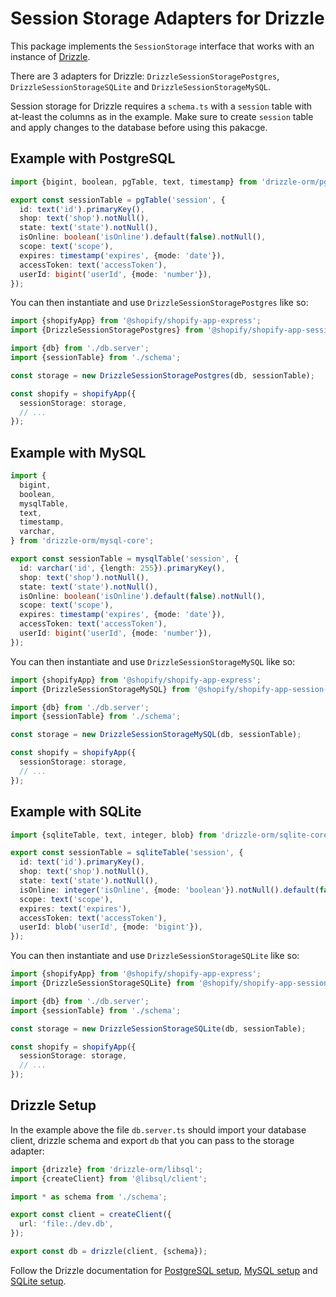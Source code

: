 # Session Storage Adapters for Drizzle

This package implements the `SessionStorage` interface that works with an instance of [Drizzle](https://orm.drizzle.team).

There are 3 adapters for Drizzle: `DrizzleSessionStoragePostgres`, `DrizzleSessionStorageSQLite` and `DrizzleSessionStorageMySQL`.

Session storage for Drizzle requires a `schema.ts` with a `session` table with at-least the columns as in the example. Make sure to create `session` table and apply changes to the database before using this pakacge.

## Example with PostgreSQL

```ts
import {bigint, boolean, pgTable, text, timestamp} from 'drizzle-orm/pg-core';

export const sessionTable = pgTable('session', {
  id: text('id').primaryKey(),
  shop: text('shop').notNull(),
  state: text('state').notNull(),
  isOnline: boolean('isOnline').default(false).notNull(),
  scope: text('scope'),
  expires: timestamp('expires', {mode: 'date'}),
  accessToken: text('accessToken'),
  userId: bigint('userId', {mode: 'number'}),
});
```

You can then instantiate and use `DrizzleSessionStoragePostgres` like so:

```ts
import {shopifyApp} from '@shopify/shopify-app-express';
import {DrizzleSessionStoragePostgres} from '@shopify/shopify-app-session-storage-drizzle';

import {db} from './db.server';
import {sessionTable} from './schema';

const storage = new DrizzleSessionStoragePostgres(db, sessionTable);

const shopify = shopifyApp({
  sessionStorage: storage,
  // ...
});
```

## Example with MySQL

```ts
import {
  bigint,
  boolean,
  mysqlTable,
  text,
  timestamp,
  varchar,
} from 'drizzle-orm/mysql-core';

export const sessionTable = mysqlTable('session', {
  id: varchar('id', {length: 255}).primaryKey(),
  shop: text('shop').notNull(),
  state: text('state').notNull(),
  isOnline: boolean('isOnline').default(false).notNull(),
  scope: text('scope'),
  expires: timestamp('expires', {mode: 'date'}),
  accessToken: text('accessToken'),
  userId: bigint('userId', {mode: 'number'}),
});
```

You can then instantiate and use `DrizzleSessionStorageMySQL` like so:

```ts
import {shopifyApp} from '@shopify/shopify-app-express';
import {DrizzleSessionStorageMySQL} from '@shopify/shopify-app-session-storage-drizzle';

import {db} from './db.server';
import {sessionTable} from './schema';

const storage = new DrizzleSessionStorageMySQL(db, sessionTable);

const shopify = shopifyApp({
  sessionStorage: storage,
  // ...
});
```

## Example with SQLite

```ts
import {sqliteTable, text, integer, blob} from 'drizzle-orm/sqlite-core';

export const sessionTable = sqliteTable('session', {
  id: text('id').primaryKey(),
  shop: text('shop').notNull(),
  state: text('state').notNull(),
  isOnline: integer('isOnline', {mode: 'boolean'}).notNull().default(false),
  scope: text('scope'),
  expires: text('expires'),
  accessToken: text('accessToken'),
  userId: blob('userId', {mode: 'bigint'}),
});
```

You can then instantiate and use `DrizzleSessionStorageSQLite` like so:

```ts
import {shopifyApp} from '@shopify/shopify-app-express';
import {DrizzleSessionStorageSQLite} from '@shopify/shopify-app-session-storage-drizzle';

import {db} from './db.server';
import {sessionTable} from './schema';

const storage = new DrizzleSessionStorageSQLite(db, sessionTable);

const shopify = shopifyApp({
  sessionStorage: storage,
  // ...
});
```

## Drizzle Setup

In the example above the file `db.server.ts` should import your database client, drizzle schema and export `db` that you can pass to the storage adapter:

```ts
import {drizzle} from 'drizzle-orm/libsql';
import {createClient} from '@libsql/client';

import * as schema from './schema';

export const client = createClient({
  url: 'file:./dev.db',
});

export const db = drizzle(client, {schema});
```

Follow the Drizzle documentation for [PostgreSQL setup](https://orm.drizzle.team/docs/get-started-postgresql), [MySQL setup](https://orm.drizzle.team/docs/get-started-mysql) and [SQLite setup](https://orm.drizzle.team/docs/get-started-sqlite).
